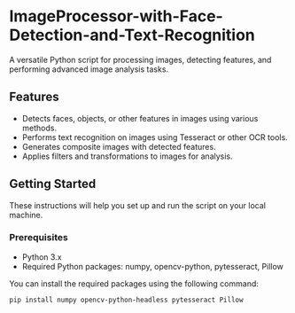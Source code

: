 # ImageProcessor-with-Face-Detection-and-Text-Recognition

A versatile Python script for processing images, detecting features, and performing advanced image analysis tasks.

## Features

- Detects faces, objects, or other features in images using various methods.
- Performs text recognition on images using Tesseract or other OCR tools.
- Generates composite images with detected features.
- Applies filters and transformations to images for analysis.

## Getting Started

These instructions will help you set up and run the script on your local machine.

### Prerequisites

- Python 3.x
- Required Python packages: numpy, opencv-python, pytesseract, Pillow

You can install the required packages using the following command:

```bash
pip install numpy opencv-python-headless pytesseract Pillow

